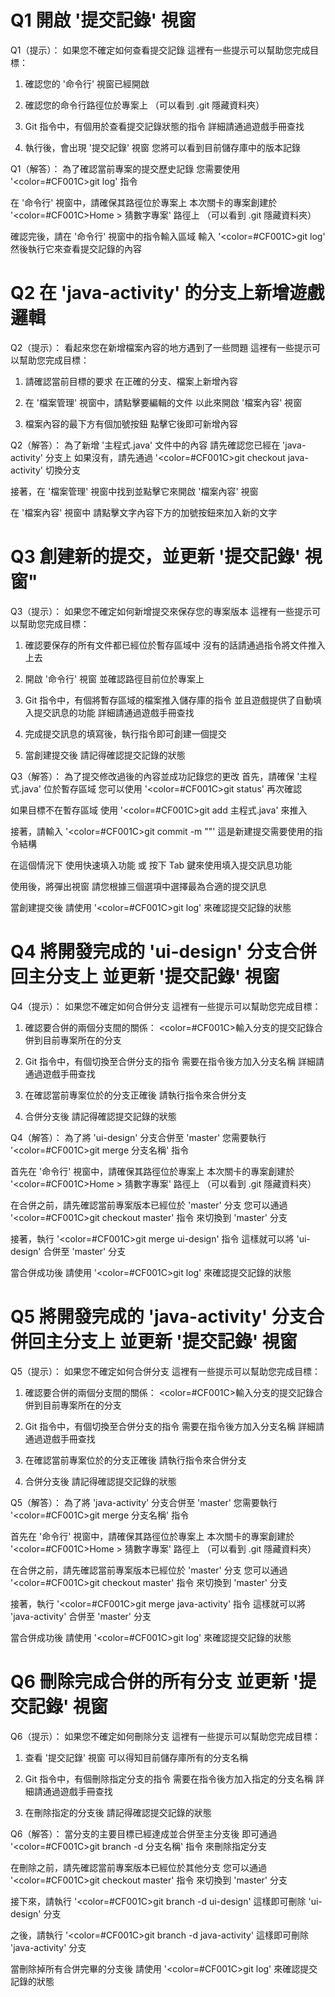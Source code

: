 # Q1 開啟 '提交記錄' 視窗
Q1（提示）：
如果您不確定如何查看提交記錄
這裡有一些提示可以幫助您完成目標：

1. 確認您的 '命令行' 視窗已經開啟

2. 確認您的命令行路徑位於專案上
   （可以看到 .git 隱藏資料夾）

3. Git 指令中，有個用於查看提交記錄狀態的指令
   詳細請通過遊戲手冊查找

4. 執行後，會出現 '提交記錄' 視窗
   您將可以看到目前儲存庫中的版本記錄

Q1（解答）：
為了確認當前專案的提交歷史記錄
您需要使用 '<color=#CF001C>git log</color>' 指令

在 '命令行' 視窗中，請確保其路徑位於專案上
本次關卡的專案創建於 '<color=#CF001C>Home > 猜數字專案</color>' 路徑上
（可以看到 .git 隱藏資料夾）

確認完後，請在 '命令行' 視窗中的指令輸入區域
輸入 '<color=#CF001C>git log</color>'
然後執行它來查看提交記錄的內容


# Q2 在 'java-activity' 的分支上新增遊戲邏輯
Q2（提示）：
看起來您在新增檔案內容的地方遇到了一些問題
這裡有一些提示可以幫助您完成目標：

1. 請確認當前目標的要求
   在正確的分支、檔案上新增內容

2. 在 '檔案管理' 視窗中，請點擊要編輯的文件
   以此來開啟 '檔案內容' 視窗

3. 檔案內容的最下方有個加號按鈕
   點擊它後即可新增內容

Q2（解答）：
為了新增 '主程式.java' 文件中的內容
請先確認您已經在 'java-activity' 分支上
如果沒有，請先通過 '<color=#CF001C>git checkout java-activity</color>' 切換分支

接著，在 '檔案管理' 視窗中找到並點擊它來開啟 '檔案內容' 視窗

在 '檔案內容' 視窗中
請點擊文字內容下方的加號按鈕來加入新的文字

# Q3 創建新的提交，並更新 '提交記錄' 視窗"
Q3（提示）：
如果您不確定如何新增提交來保存您的專案版本
這裡有一些提示可以幫助您完成目標：

1. 確認要保存的所有文件都已經位於暫存區域中
   沒有的話請通過指令將文件推入上去

2. 開啟 '命令行' 視窗
   並確認路徑目前位於專案上

3. Git 指令中，有個將暫存區域的檔案推入儲存庫的指令
   並且遊戲提供了自動填入提交訊息的功能
   詳細請通過遊戲手冊查找
   
4. 完成提交訊息的填寫後，執行指令即可創建一個提交

5. 當創建提交後
   請記得確認提交記錄的狀態

Q3（解答）：
為了提交修改過後的內容並成功記錄您的更改
首先，請確保 '主程式.java' 位於暫存區域
您可以使用 '<color=#CF001C>git status</color>' 再次確認

如果目標不在暫存區域
使用 '<color=#CF001C>git add 主程式.java</color>' 來推入

接著，請輸入 '<color=#CF001C>git commit -m ""</color>'
這是新建提交需要使用的指令結構

在這個情況下
使用快速填入功能 或 按下 Tab 鍵來使用填入提交訊息功能

使用後，將彈出視窗
請您根據三個選項中選擇最為合適的提交訊息

當創建提交後
請使用 '<color=#CF001C>git log</color>' 來確認提交記錄的狀態


# Q4 將開發完成的 'ui-design' 分支合併回主分支上  並更新 '提交記錄' 視窗
Q4（提示）：
如果您不確定如何合併分支
這裡有一些提示可以幫助您完成目標：

1. 確認要合併的兩個分支間的關係：
   <color=#CF001C>輸入分支的提交記錄合併到目前專案所在的分支</color>

2. Git 指令中，有個切換至合併分支的指令
   需要在指令後方加入分支名稱
   詳細請通過遊戲手冊查找

3. 在確認當前專案位於的分支正確後
   請執行指令來合併分支

4. 合併分支後
   請記得確認提交記錄的狀態

Q4（解答）：
為了將 'ui-design' 分支合併至 'master'
您需要執行 '<color=#CF001C>git merge 分支名稱</color>' 指令

首先在 '命令行' 視窗中，請確保其路徑位於專案上
本次關卡的專案創建於 '<color=#CF001C>Home > 猜數字專案</color>' 路徑上
（可以看到 .git 隱藏資料夾）

在合併之前，請先確認當前專案版本已經位於 'master' 分支
您可以通過 '<color=#CF001C>git checkout master</color>' 指令
來切換到 'master' 分支

接著，執行 '<color=#CF001C>git merge ui-design</color>' 指令
這樣就可以將 'ui-design' 合併至 'master' 分支

當合併成功後
請使用 '<color=#CF001C>git log</color>' 來確認提交記錄的狀態

# Q5 將開發完成的 'java-activity' 分支合併回主分支上  並更新 '提交記錄' 視窗
Q5（提示）：
如果您不確定如何合併分支
這裡有一些提示可以幫助您完成目標：

1. 確認要合併的兩個分支間的關係：
   <color=#CF001C>輸入分支的提交記錄合併到目前專案所在的分支</color>

2. Git 指令中，有個切換至合併分支的指令
   需要在指令後方加入分支名稱
   詳細請通過遊戲手冊查找

3. 在確認當前專案位於的分支正確後
   請執行指令來合併分支

4. 合併分支後
   請記得確認提交記錄的狀態

Q5（解答）：
為了將 'java-activity' 分支合併至 'master'
您需要執行 '<color=#CF001C>git merge 分支名稱</color>' 指令

首先在 '命令行' 視窗中，請確保其路徑位於專案上
本次關卡的專案創建於 '<color=#CF001C>Home > 猜數字專案</color>' 路徑上
（可以看到 .git 隱藏資料夾）

在合併之前，請先確認當前專案版本已經位於 'master' 分支
您可以通過 '<color=#CF001C>git checkout master</color>' 指令
來切換到 'master' 分支

接著，執行 '<color=#CF001C>git merge java-activity</color>' 指令
這樣就可以將 'java-activity' 合併至 'master' 分支

當合併成功後
請使用 '<color=#CF001C>git log</color>' 來確認提交記錄的狀態

# Q6 刪除完成合併的所有分支  並更新 '提交記錄' 視窗
Q6（提示）：
如果您不確定如何刪除分支
這裡有一些提示可以幫助您完成目標：

1. 查看 '提交記錄' 視窗
   可以得知目前儲存庫所有的分支名稱

2. Git 指令中，有個刪除指定分支的指令
   需要在指令後方加入指定的分支名稱
   詳細請通過遊戲手冊查找

3. 在刪除指定的分支後
   請記得確認提交記錄的狀態

Q6（解答）：
當分支的主要目標已經達成並合併至主分支後
即可通過 '<color=#CF001C>git branch -d 分支名稱</color>' 指令
來刪除指定分支

在刪除之前，請先確認當前專案版本已經位於其他分支
您可以通過 '<color=#CF001C>git checkout master</color>' 指令
來切換到 'master' 分支

接下來，請執行 '<color=#CF001C>git branch -d ui-design</color>'
這樣即可刪除 'ui-design' 分支

之後，請執行 '<color=#CF001C>git branch -d java-activity</color>'
這樣即可刪除 'java-activity' 分支

當刪除掉所有合併完畢的分支後
請使用 '<color=#CF001C>git log</color>' 來確認提交記錄的狀態
